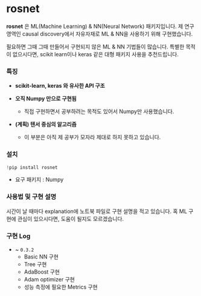 # rosnet
  
**rosnet** 은 ML(Machine Learning) & NN(Neural Network) 패키지입니다. 제 연구 영역인 causal discovery에서 자유자재로 ML & NN을 사용하기 위해 구현했습니다. 

필요하면 그때 그때 만들어서 구현되지 않은 ML & NN 기법들이 많습니다. 특별한 목적이 없으시다면, scikit learn이나 keras 같은 대형 패키지 사용을 추천드립니다.

### 특징

- **scikit-learn, keras 와 유사한 API 구조**
- **오직 Numpy 만으로 구현됨**
    - 직접 구현하면서 공부하려는 목적도 있어서 Numpy만 사용했습니다.

- **(계획) 텐서 중심의 알고리즘**
    - 이 부분은 아직 제 공부가 모자라 제대로 하지 못하고 있습니다.

### 설치

```python
!pip install rosnet
```

- 요구 패키지 : Numpy

### 사용법 및 구현 설명

시간이 날 때마다 explanation에 노트북 파일로 구현 설명을 적고 있습니다. 혹 ML 구현에 관심이 있으시다면, 도움이 될지도 모르겠습니다.

### 구현 Log

- ~ `0.3.2`
    - Basic NN 구현
    - Tree 구현
    - AdaBoost 구현
    - Adam optimizer 구현
    - 성능 측정에 필요한 Metrics 구현

